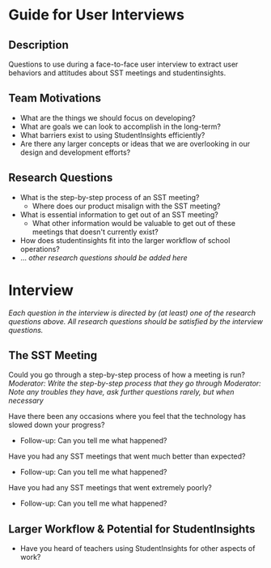 # Guide for User Interviews

## Description
Questions to use during a face-to-face user interview to extract user behaviors and attitudes about SST meetings and studentinsights.

## Team Motivations
* What are the things we should focus on developing?
* What are goals we can look to accomplish in the long-term?
* What barriers exist to using StudentInsights efficiently?
* Are there any larger concepts or ideas that we are overlooking in our design and development efforts?

## Research Questions
* What is the step-by-step process of an SST meeting?
	* Where does our product misalign with the SST meeting?
* What is essential information to get out of an SST meeting?
	* What other information would be valuable to get out of these meetings that doesn't currently exist?
* How does studentinsights fit into the larger workflow of school operations?
* ... *other research questions should be added here*

# Interview
*Each question in the interview is directed by (at least) one of the research questions above. All research questions should be satisfied by the interview questions.*

## The SST Meeting
Could you go through a step-by-step process of how a meeting is run?
*Moderator: Write the step-by-step process that they go through*
*Moderator: Note any troubles they have, ask further questions rarely, but when necessary*

Have there been any occasions where you feel that the technology has slowed down your progress?
* Follow-up: Can you tell me what happened?

Have you had any SST meetings that went much better than expected?
* Follow-up: Can you tell me what happened?

Have you had any SST meetings that went extremely poorly?
* Follow-up: Can you tell me what happened?

## Larger Workflow & Potential for StudentInsights
* Have you heard of teachers using StudentInsights for other aspects of work?
